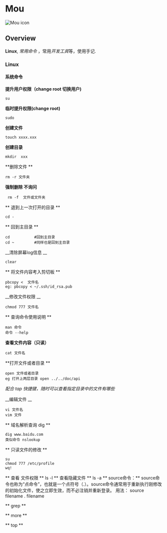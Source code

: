 # Mou

![Mou icon](http://25.io/mou/Mou_128.png)

## Overview

**Linux**,  *常用命令* ，常用*开发工具*等，使用手记.

### Linux

#### 系统命令

**提升用户权限（change root 切换用户)**

	su
	
**临时提升权限(change root)**

	sudo
**创建文件**
	
	touch xxxx.xxx

__创建目录__ 
	
	mkdir  xxx

**删除文件 **
	
	rm -r 文件夹
__强制删除 不询问__
	
	 rm -f  文件或文件夹
** 退到上一次打开的目录 **
	
	cd - 

** 回到主目录 **

	
	cd           #回到主目录
    cd ~         #同样也是回到主目录
__清除屏幕log信息 __
	
	clear
** 将文件内容考入剪切板 **
	
	pbcopy <  文件名 
	eg: pbcopy < ~/.ssh/id_rsa.pub
__修改文件权限 __
	
	chmod 777 文件名
	
** 查询命令使用说明 **
	
	man 命令 
	命令 --help
**查看文件内容（只读）**
	
	cat 文件名
**打开文件或者目录 **
	
	open 文件或者目录
	eg 打开上两层目录 open ../../doc/api


_配合 tap 快捷键，随时可以查看指定目录中的文件有哪些_

__编辑文件 __
	
	vi 文件名
	vim 文件

** 域名解析查询 dig **

	dig www.baidu.com
	类似命令 nslookup
	
** 只读文件的修改 **

	su
	chmod 777 /etc/profile
	wq!
** 查看 文件权限 **
   ls -l
** 查看隐藏文件 **
   ls -a
** source命令：** 
source命令也称为“点命令”，也就是一个点符号（.）。source命令通常用于重新执行刚修改的初始化文件，使之立即生效，而不必注销并重新登录。
用法： 
	source filename 
    . filename
    
** grep **
  
** more **

** top **
